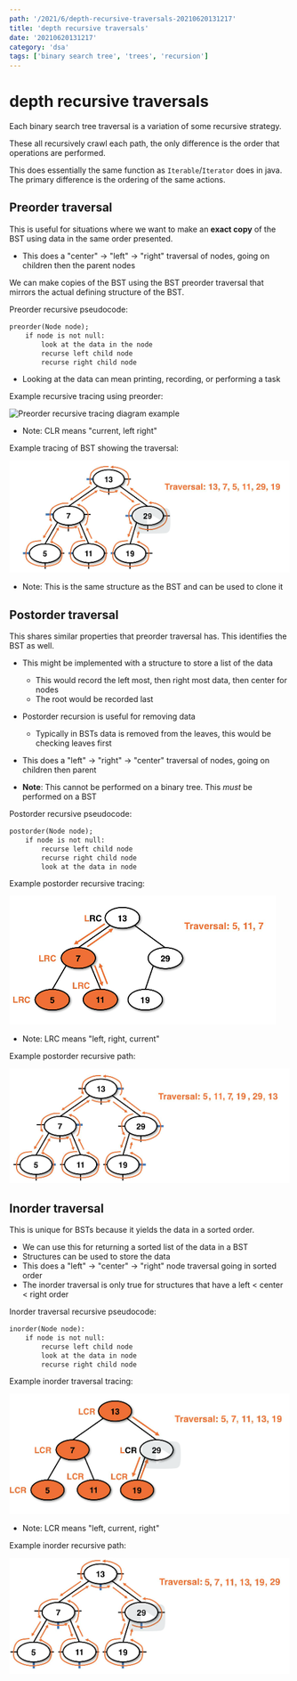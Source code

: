 ```yaml
---
path: '/2021/6/depth-recursive-traversals-20210620131217'
title: 'depth recursive traversals'
date: '20210620131217'
category: 'dsa'
tags: ['binary search tree', 'trees', 'recursion']
---
```


# depth recursive traversals
Each binary search tree traversal is a variation of some recursive strategy.

These all recursively crawl each path, the only difference is the order that
operations are performed.

This does essentially the same function as `Iterable`/`Iterator` does in java.
The primary difference is the ordering of the same actions.

## Preorder traversal
This is useful for situations where we want to make an **exact copy** of the BST
using data in the same order presented.
* This does a "center" -> "left" -> "right" traversal of nodes, going on children then the parent nodes

We can make copies of the BST using the BST preorder traversal that mirrors
the actual defining structure of the BST.

Preorder recursive pseudocode:
```
preorder(Node node);
    if node is not null:
        look at the data in the node
        recurse left child node
        recurse right child node
```
* Looking at the data can mean printing, recording, or performing a task

Example recursive tracing using preorder:


![Preorder recursive tracing diagram example](./20210620131601-img-27.png)
* Note: CLR means "current, left right"


Example tracing of BST showing the traversal:


![Example tracing of BST showing the traversal](./20210620132022-img-1.png)
* Note: This is the same structure as the BST and can be used to clone it

## Postorder traversal
This shares similar properties that preorder traversal has. This identifies
the BST as well.
* This might be implemented with a structure to store a list of the data
    * This would record the left most, then right most data, then center for nodes
    * The root would be recorded last
* Postorder recursion is useful for removing data
    * Typically in BSTs data is removed from the leaves, this would be checking leaves first
* This does a "left" -> "right" -> "center" traversal of nodes, going on children then parent

* **Note**: This cannot be performed on a binary tree. This *must* be performed on a BST

Postorder recursive pseudocode:
```
postorder(Node node);
    if node is not null:
        recurse left child node
        recurse right child node
        look at the data in node
```

Example postorder recursive tracing:


![Example of the postorder recursive tracing](./20210620132528-img-2.png)
* Note: LRC means "left, right, current"


Example postorder recursive path:


![Postorder recursive path](./20210620132805-img-3.png)

## Inorder traversal
This is unique for BSTs because it yields the data in a sorted order.
* We can use this for returning a sorted list of the data in a BST
* Structures can be used to store the data
* This does a "left" -> "center" -> "right" node traversal going in sorted order
* The inorder traversal is only true for structures that have a left < center < right order

Inorder traversal recursive pseudocode:
```
inorder(Node node):
    if node is not null:
        recurse left child node
        look at the data in node
        recurse right child node
```

Example inorder traversal tracing:


![Example inorder traversal tracing](./20210620133259-img-4.png)
* Note: LCR means "left, current, right"


Example inorder recursive path:


![Example inorder recursive path](./20210620134535-img-5.png)

